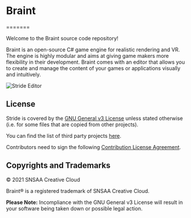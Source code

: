 # Braint

=======

Welcome to the Braint source code repository!

Braint is an open-source C# game engine for realistic rendering and VR. 
The engine is highly modular and aims at giving game makers more flexibility in their development.
Braint comes with an editor that allows you to create and manage the content of your games or applications visually and intuitively.

![Stride Editor](https://stride3d.net/images/external/script-editor.png)

## License

Stride is covered by the [GNU General v3 License](LICENSE) unless stated otherwise (i.e. for some files that are copied from other projects).

You can find the list of third party projects [here](THIRD%20PARTY.md).

Contributors need to sign the following [Contribution License Agreement](docs/ContributorLicenseAgreement.md).


## Copyrights and Trademarks

© 2021 SNSAA Creative Cloud

Braint® is a registered trademark of SNSAA Creative Cloud.

**Please Note:** Incompliance with the GNU General v3 License will result in your software being taken down or possible legal action.

